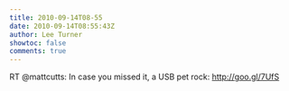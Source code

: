 ```yaml
---
title: 2010-09-14T08-55
date: 2010-09-14T08:55:43Z
author: Lee Turner
showtoc: false
comments: true
---
```


RT @mattcutts: In case you missed it, a USB pet rock: http://goo.gl/7UfS

